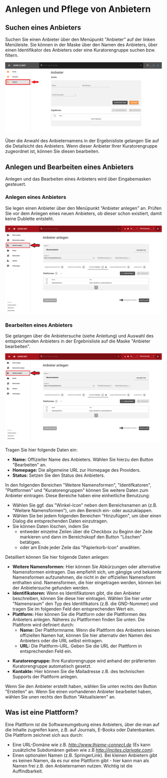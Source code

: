 # Anlegen und Pflege von Anbietern

## Suchen eines Anbieters

Suchen Sie einen Anbieter über den Menüpunkt "Anbieter" auf der linken Menüleiste. Sie können in der Maske über den Namen des Anbieters, über einen Identifikator des Anbieters oder eine Kuratorengruppe suchen bzw. filtern.

![GOKB search provider](../assets/search-provider.de.png "GOKB Anbieter suchen")

Über die Anwahl des Anbieternamens in der Ergebnisliste gelangen Sie auf die Detailsicht des Anbieters. Wenn dieser Anbieter Ihrer Kuratorengruppe zugeordnet ist, können Sie diesen bearbeiten.

## Anlegen und Bearbeiten eines Anbieters

Anlegen und das Bearbeiten eines Anbieters wird über Eingabemasken gesteuert. 

### Anlegen eines Anbieters

Sie legen einen Anbieter über den Menüpunkt "Anbieter anlegen" an. Prüfen Sie vor dem Anlegen eines neuen Anbieters, ob dieser schon existiert, damit keine Dublette entsteht.

![GOKB edit provider](../assets/create-provider.de.png "GOKB Anbieter anlegen")

### Bearbeiten eines Anbieters

Sie gelangen über die Anbietersuche (siehe Anleitung) und Auswahl des entsprechenden Anbieters in der Ergebnisliste auf die Maske "Anbieter bearbeiten".

![GOKB edit provider](../assets/create-provider.de.png "GOKB Anbieter anlegen")

Tragen Sie hier folgende Daten ein:

+ **Name:** Offizieller Name des Anbieters. Wählen Sie hierzu den Button "Bearbeiten" an.
+ **Homepage:** Die allgemeine URL zur Homepage des Providers.
+ **Status:** Setzen Sie den Status des Anbieters.

In den folgenden Bereichen "Weitere Namensformen", "Identifkatoren", "Plattformen" und "Kuratorengruppen" können Sie weitere Daten zum Anbieter eintragen. Diese Bereiche haben eine einheitliche Benutzung:

+   Wählen Sie ggf. das "Winkel-Icon" neben dem Bereichsnamen an (z.B. "Weitere Namensformen"), um den Bereich ein- oder auszuklappen.
+   Wählen Sie bei jedem folgenden Bereichen "Hinzufügen", um über einen Dialog die entsprechenden Daten einzutragen.
+   Sie können Daten löschen, indem Sie
    *   entweder einzelne Zeilen über die Checkbox zu Beginn der Zeile markieren und dann im Bereichskopf den Button "Löschen" betätigen.
    *   oder am Ende jeder Zeile das "Papierkorb-Icon" anwählen.

Detailliert können Sie hier folgende Daten anlegen: 

+ **Weitere Namensformen:** Hier können Sie Abkürzungen oder alternative Namensformen eintragen. Das empfiehlt sich, um gängige und bekannte Namensformen aufzunehmen, die nicht in der offiziellen Namensform enthalten sind. Namensformen, die hier eingetragen werden, können bei der Anbietersuche gefunden werden.
+ **Identifikatoren:** Wenn es Identifikatoren gibt, die den Anbieter beschreiben, können Sie diese hier eintragen. Wählen Sie hier unter "Namensraum" den Typ des Identifikators (z.B. die GND-Nummer) und tragen Sie im folgenden Feld den entsprechenden Wert ein.
+ **Plattform:** Hier können Sie die Plattform oder die Plattformen des Anbieters anlegen. Näheres zu Plattformen finden Sie unten. Die Plattform wird definiert durch:  
    *   **Name:** Der Plattformname. Wenn die Plattform des Anbieters keinen offiziellen Namen hat, können Sie hier alternativ den Namen des Anbieters oder die URL selbst eintragen.
    *   **URL:** Die Plattform-URL. Geben Sie die URL der Plattform in entsprechenden Feld ein.
* **Kuratorengruppe:** Ihre Kuratorengruppe wird anhand der präferierten Kuratorengruppe automatisch gesetzt.
* **Kontakte:** Hier können Sie die Mailadresse z.B. des technischen Supports der Plattform anlegen. 
    
Wenn Sie den Anbieter erstellt haben, wählen Sie unten rechts den Button "Erstellen" an. Wenn Sie einen vorhandenen Anbieter bearbeitet haben, wählen Sie unen rechts den Button "Aktualisieren" an.

## Was ist eine Plattform?

Eine Plattform ist die Softwareumgebung eines Anbieters, über die man auf die Inhalte zugreifen kann, z.B. auf Journals, E-Books oder Datenbanken. Die Plattform zeichnet sich aus durch:

+ Eine URL-Domäne wie z.B. _http://www.thieme-connect.de_ (Es kann zusätzliche Subdomänen geben wie z.B _http://incites.clarivate.com)_.
+ Einen optionalen Namen (z.B. SpringerLink). Bei kleinen Anbietern gibt es keinen Namen, da es nur eine Plattform gibt - hier kann man als Namen frei z.B. den Anbieternamen nutzen. Wichtig ist die Auffindbarkeit.
